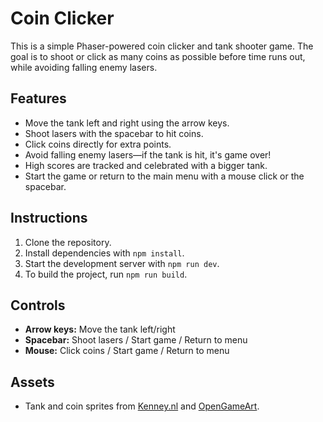 # Coin Clicker

This is a simple Phaser-powered coin clicker and tank shooter game. The goal is to shoot or click as many coins as possible before time runs out, while avoiding falling enemy lasers.

## Features

- Move the tank left and right using the arrow keys.
- Shoot lasers with the spacebar to hit coins.
- Click coins directly for extra points.
- Avoid falling enemy lasers—if the tank is hit, it's game over!
- High scores are tracked and celebrated with a bigger tank.
- Start the game or return to the main menu with a mouse click or the spacebar.

## Instructions

1. Clone the repository.
2. Install dependencies with `npm install`.
3. Start the development server with `npm run dev`.
4. To build the project, run `npm run build`.

## Controls

- **Arrow keys:** Move the tank left/right
- **Spacebar:** Shoot lasers / Start game / Return to menu
- **Mouse:** Click coins / Start game / Return to menu

## Assets

- Tank and coin sprites from [Kenney.nl](https://kenney.nl/assets) and [OpenGameArt](https://opengameart.org/).